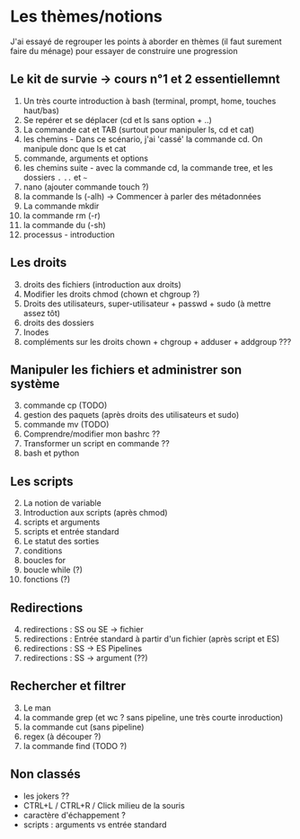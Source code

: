 # Les thèmes/notions

J'ai essayé de regrouper les points à aborder en thèmes (il faut surement faire du ménage) 
pour essayer de construire une progression


## Le kit de survie -> cours n°1 et 2 essentiellemnt
1. Un très courte introduction à bash (terminal, prompt, home, touches haut/bas)
1. Se repérer et se déplacer (cd et ls sans option + ..)
1. La commande cat et TAB (surtout pour manipuler ls, cd et cat)
1. les chemins - Dans ce scénario, j'ai 'cassé' la commande cd. On manipule donc que ls et cat
1. commande, arguments et options 
1. les chemins suite - avec la commande cd, la commande tree, et les dossiers `.` `..` et  `~`
2. nano (ajouter commande touch ?)
2. la commande ls (-alh) -> Commencer à parler des métadonnées
2. La commande mkdir
2. la commande rm (-r)
2. la commande du (-sh)
2. processus - introduction


## Les droits
3. droits des fichiers (introduction aux droits)
3. Modifier les droits chmod (chown et chgroup ?)
4. Droits des utilisateurs, super-utilisateur + passwd + sudo (à mettre assez tôt)
5. droits des dossiers 
6. Inodes
7. compléments sur les droits chown + chgroup + adduser + addgroup ???


## Manipuler les fichiers et administrer son système
3. commande cp (TODO)
4. gestion des paquets (après droits des utilisateurs et sudo)
5. commande mv (TODO)
6. Comprendre/modifier mon bashrc ??
7. Transformer un script en commande ??
8. bash et python


## Les scripts
2. La notion de variable
3. Introduction aux scripts (après chmod)
4. scripts et arguments
5. scripts et entrée standard
6. Le statut des sorties
7. conditions
8. boucles for
9. boucle while (?)
9. fonctions (?)



## Redirections
4. redirections : SS ou SE -> fichier
6. redirections : Entrée standard à partir d'un fichier (après script et ES)
7. redirections : SS -> ES Pipelines
8. redirections : SS -> argument (??)



## Rechercher et filtrer
3. Le man
5. la commande grep (et wc ? sans pipeline, une très courte inroduction)
6. la commande cut (sans pipeline)
7. regex (à découper ?)
8. la commande find (TODO ?)


## Non classés
* les jokers ??
* CTRL+L / CTRL+R / Click milieu de la souris
* caractère d'échappement ?
* scripts : arguments vs entrée standard 

